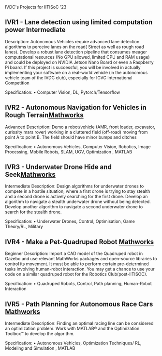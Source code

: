 
IVDC's Projects for IITISoC '23

## **IVR1 - Lane detection using limited computation power Intermediate**

Description: Autonomous Vehicles require advanced lane detection algorithms to
perceive lanes on the road( Street as well as rough road lanes). Develop a robust
lane detection pipeline that consumes meager computational resources (No GPU
allowed, limited CPU and RAM usage) and could be deployed on NVIDIA Jetson
Nano Board or even a Raspberry Pi board. If this project is successful, you will
be involved in actually implementing your software on a real-world vehicle (in the
autonomous vehicle team of the IVDC club), especially for IGVC International
Competition

Specification:
• Computer Vision, DL, Pytorch/Tensorflow

## **IVR2 - Autonomous Navigation for Vehicles in Rough Terrain**[Mathworks](https://github.com/mathworks/MathWorks-Excellence-in-Innovation/tree/main/projects/Autonomous%20Navigation%20for%20Vehicles%20in%20Rough%20Terrain)

Advanced
Description: Demo a robot/vehicle (AMR, front loader, excavator, curiosity mars
rover) working in a cluttered field (off-road) moving from point A to point B. The
field should have minor bumps and ditches

Specification:
• Autonomous Vehicles, Computer Vision, Robotics, Image Processing, Mobile
Robots, SLAM, UGV, Optimization , MATLAB

## **IVR3 - Underwater Drone Hide and Seek**[Mathworks](https://github.com/mathworks/MathWorks-Excellence-in-Innovation/tree/main/projects/Underwater%20Drone%20Hide%20and%20Seek)

Intermediate
Description: Design algorithms for underwater drones to compete in a hostile
situation, where a first drone is trying to stay stealth and a second drone is actively
searching for the first drone. Develop an algorithm to navigate a stealth underwater
drone without being detected. Develop another algorithm to navigate a second
underwater drone to search for the stealth drone.

Specification:
• Underwater Drones, Control, Optimisation, Game Theory/RL, Military

## **IVR4 - Make a Pet-Quadruped Robot** [Mathworks](https://github.com/chvmp/champ)

Beginner
Description: Import a CAD model of the Quadruped robot in Gazebo and use
relevant MathWorks packages and open-source libraries to control its movement.
It must be able to perform certain pre-determined tasks involving human-robot
interaction. You may get a chance to use your code on a similar quadruped robot
for the Robotics Club(post-IITISOC).

Specification:
• Quadruped Robots, Control, Path planning, Human-Robot Interaction

## **IVR5 - Path Planning for Autonomous Race Cars** [Mathworks](https://github.com/mathworks/MathWorks-Excellence-in-Innovation/tree/main/projects/Path%20Planning%20for%20Autonomous%20Race%20Cars)

Intermediate
Description: Finding an optimal racing line can be considered an optimization
problem. Work with MATLAB® and the Optimization Toolbox™ to develop the
algorithm.

Specification:
• Autonomous Vehicles, Optimization Techniques/ RL, Modeling and Simulation
, MATLAB
